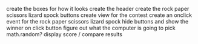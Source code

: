 create the boxes for how it looks
create the header
create the rock paper scissors lizard spock buttons
create view for the contest
create an onclick event for the rock paper scissors lizard spock
hide buttons and show the winner on click button
figure out what the computer is going to pick math.random?
display score / compare results